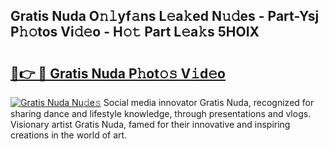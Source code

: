 ## Gratis Nuda O𝚗𝚕yf𝚊ns L𝚎a𝚔ed N𝚞𝚍es - Part-Ysj P𝚑𝚘tos Vi𝚍𝚎o - H𝚘𝚝 Part L𝚎a𝚔s 5HOIX

# <h2><a href="http://kfclb9a.oniu.top/?m=Gratis+Nuda">🔗👉 🔴 Gratis Nuda P𝚑ot𝚘𝚜 V𝚒d𝚎o</a></h2>

[![Gratis Nuda Nu𝚍e𝚜](https://i.imgur.com/0qMVB7G.gif)](http://kfclb9a.oniu.top/?m=Gratis+Nuda)
Social media innovator Gratis Nuda, recognized for sharing dance and lifestyle knowledge, through presentations and vlogs. Visionary artist Gratis Nuda, famed for their innovative and inspiring creations in the world of art.  
